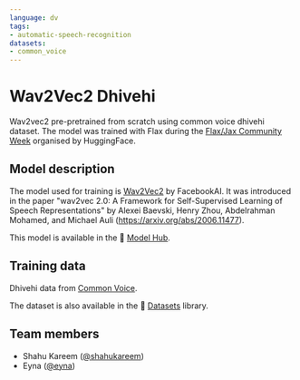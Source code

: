 ```yaml
---
language: dv
tags:
- automatic-speech-recognition
datasets:
- common_voice
---
```


# Wav2Vec2 Dhivehi

Wav2vec2 pre-pretrained from scratch using common voice dhivehi dataset. The model was trained with Flax during the [Flax/Jax Community Week](https://discss.huggingface.co/t/open-to-the-community-community-week-using-jax-flax-for-nlp-cv/7104) organised by HuggingFace.

## Model description

The model used for training is [Wav2Vec2](https://ai.facebook.com/blog/wav2vec-20-learning-the-structure-of-speech-from-raw-audio/) by FacebookAI. It was introduced in the paper 
"wav2vec 2.0: A Framework for Self-Supervised Learning of Speech Representations" by Alexei Baevski, Henry Zhou, Abdelrahman Mohamed, and Michael Auli (https://arxiv.org/abs/2006.11477).

This model is available in the 🤗 [Model Hub](https://huggingface.co/facebook/wav2vec2-base-960h).

## Training data

Dhivehi data from [Common Voice](https://commonvoice.mozilla.org/en/datasets).

The dataset is also available in the 🤗 [Datasets](https://huggingface.co/datasets/common_voice) library.

## Team members

- Shahu Kareem ([@shahukareem](https://huggingface.co/shahukareem))
- Eyna ([@eyna](https://huggingface.co/eyna))
